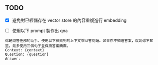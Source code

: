
## TODO

- [x] 避免對已經儲存在 vector store 的內容重複進行 embedding

- [ ] 使用以下 prompt 製作出 qna


```
你是問答任務的助手。使用以下檢索到的上下文來回答問題。如果你不知道答案，就說你不知道。最多使用三個句子並保持答案簡潔。
Context: {context}
Question: {question}
Answer:
```
